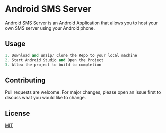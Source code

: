 # Android SMS Server

Android SMS Server is an Android Application that allows you to host your own SMS server using your Android phone.


## Usage

```python
1. Download and unzip/ Clone the Repo to your local machine
2. Start Android Studio and Open the Project
3. Allow the project to build to completion
```

## Contributing
Pull requests are welcome. For major changes, please open an issue first to discuss what you would like to change.

## License
[MIT](https://choosealicense.com/licenses/mit/)
